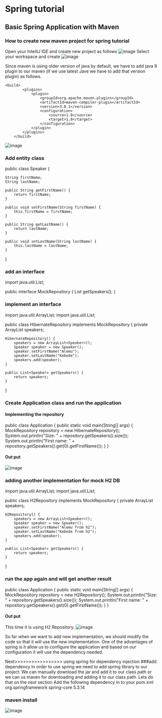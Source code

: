 # Spring tutorial
## Basic Spring Application with Maven

### How to create new maven project for spring tutorial
Open your IntelliJ IDE and create new project as follows
![image](screenshots/spring-screenshots/1-newmavenproject.PNG)
Select your workspace and create
![image](screenshots/spring-screenshots/2-projectname.PNG)

Since maven is using older version of java by default, we have to add java 8 plugin to our maven (if we use latest Jave we have to add that version plugin) as follows.

```
<build>
        <plugins>
            <plugin>
                <groupId>org.apache.maven.plugins</groupId>
                <artifactId>maven-compiler-plugin</artifactId>
                <version>3.8.1</version>
                <configuration>
                    <source>1.8</source>
                    <target>1.8</target>
                </configuration>
            </plugin>
        </plugins>
    </build>
```
![image](screenshots/spring-screenshots/3-addjava8plugin.PNG)


### Add entity class
public class Speaker {

    String firstName;
    String lastName;

    public String getFirstName() {
        return firstName;
    }

    public void setFirstName(String firstName) {
        this.firstName = firstName;
    }

    public String getLastName() {
        return lastName;
    }

    public void setLastName(String lastName) {
        this.lastName = lastName;
    }
}

### add an interface 
import java.util.List;

public interface MockRepository {
    List<Speaker> getSpeakers();
}

### implement an interface
import java.util.ArrayList;
import java.util.List;

public class HibernateRepository implements MockRepository {
    private ArrayList<Speaker> speakers;

    HibernateRepository() {
        speakers = new ArrayList<Speaker>();
        Speaker speaker = new Speaker();
        speaker.setFirstName("Alemu");
        speaker.setLastName("Kebede");
        speakers.add(speaker);
    }
    
    public List<Speaker> getSpeakers() {
        return speakers;
    }
}


### Create Application class and run the application
#### Implementing the repository
public class Application {
    public static void main(String[] args) {
        MockRepository repository = new HibernateRepository();
        System.out.println("Size: " + repository.getSpeakers().size());
        System.out.println("First name: " + repository.getSpeakers().get(0).getFirstName());
    }
}

#### Out put
![image](screenshots/spring-screenshots/4-output.PNG)

### adding another implementation for mock H2 DB
import java.util.ArrayList;
import java.util.List;

public class H2Repository implements MockRepository {
    private ArrayList<Speaker> speakers;

    H2Repository() {
        speakers = new ArrayList<Speaker>();
        Speaker speaker = new Speaker();
        speaker.setFirstName("Alemu from h2");
        speaker.setLastName("Kebede from h2");
        speakers.add(speaker);
    }

    public List<Speaker> getSpeakers() {
        return speakers;
    }
}

### run the app again and will get another result

public class Application {
    public static void main(String[] args) {
        MockRepository repository = new H2Repository();
        System.out.println("Size: " + repository.getSpeakers().size());
        System.out.println("First name: " + repository.getSpeakers().get(0).getFirstName());
    }
}



#### Out put
This time it is using H2 Repository.
![image](screenshots/spring-screenshots/5-output.PNG)

So far when we want to add new implementation, we should modify the code so that it will use the new implementation. One of the advantages of spring is it allow us to configure the application and based on our configuration it will use the dependency needed. 

Next>>>>>>>>>>>>>>>>> using spring for dependency injection
###add dependency
In order to use spring we need to add spring library to our project. We can manually download the jar and add it to our class path or we can us maven for downloading and adding it to our class path. Lets do that on the next section
Add the following dependency in to your pom.xml
<dependencies>
    <dependency>
        <groupId>org.springframework</groupId>
        <artifactId>spring-core</artifactId>
        <version>5.3.14</version>
    </dependency>
</dependencies>

### maven install
![image](screenshots/spring-screenshots/6-maveninstall.PNG)



